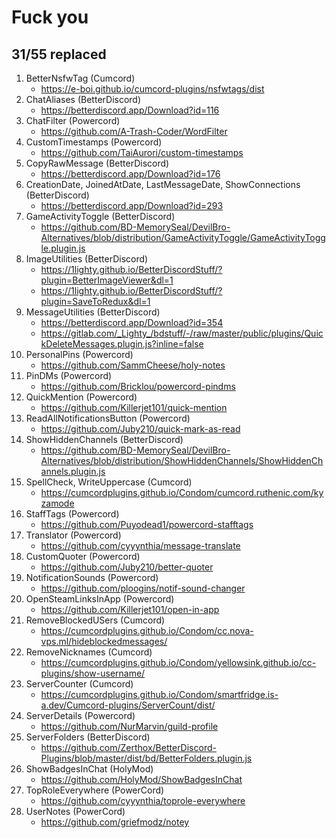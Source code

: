 # Fuck you

## 31/55 replaced

1. BetterNsfwTag (Cumcord)
   - <https://e-boi.github.io/cumcord-plugins/nsfwtags/dist>
2. ChatAliases (BetterDiscord)
   - <https://betterdiscord.app/Download?id=116>
3. ChatFilter (Powercord)
   - <https://github.com/A-Trash-Coder/WordFilter>
4. CustomTimestamps (Powercord)
   - <https://github.com/TaiAurori/custom-timestamps>
5. CopyRawMessage (BetterDiscord)
   - <https://betterdiscord.app/Download?id=176>
6. CreationDate, JoinedAtDate, LastMessageDate, ShowConnections (BetterDiscord)
   - <https://betterdiscord.app/Download?id=293>
7. GameActivityToggle (BetterDiscord)
   - <https://github.com/BD-MemorySeal/DevilBro-Alternatives/blob/distribution/GameActivityToggle/GameActivityToggle.plugin.js>
8. ImageUtilities (BetterDiscord)
   - <https://1lighty.github.io/BetterDiscordStuff/?plugin=BetterImageViewer&dl=1>
   - <https://1lighty.github.io/BetterDiscordStuff/?plugin=SaveToRedux&dl=1>
9. MessageUtilities (BetterDiscord)
    - <https://betterdiscord.app/Download?id=354>
    - <https://gitlab.com/_Lighty_/bdstuff/-/raw/master/public/plugins/QuickDeleteMessages.plugin.js?inline=false>
10. PersonalPins (Powercord)
    - <https://github.com/SammCheese/holy-notes>
11. PinDMs (Powercord)
    - <https://github.com/Bricklou/powercord-pindms>
12. QuickMention (Powercord)
    - <https://github.com/Killerjet101/quick-mention>
13. ReadAllNotificationsButton (Powercord)
    - <https://github.com/Juby210/quick-mark-as-read>
14. ShowHiddenChannels (BetterDiscord)
    - <https://github.com/BD-MemorySeal/DevilBro-Alternatives/blob/distribution/ShowHiddenChannels/ShowHiddenChannels.plugin.js>
15. SpellCheck, WriteUppercase (Cumcord)
    - <https://cumcordplugins.github.io/Condom/cumcord.ruthenic.com/kyzamode>
16. StaffTags (Powercord)
    - <https://github.com/Puyodead1/powercord-stafftags>
17. Translator (Powercord)
    - <https://github.com/cyyynthia/message-translate>
18. CustomQuoter (Powercord)
    - <https://github.com/Juby210/better-quoter>
19. NotificationSounds (Powercord)
    - <https://github.com/ploogins/notif-sound-changer>
20. OpenSteamLinksInApp (Powercord)
    - <https://github.com/Killerjet101/open-in-app>
21. RemoveBlockedUSers (Cumcord)
    - <https://cumcordplugins.github.io/Condom/cc.nova-vps.ml/hideblockedmessages/>
22. RemoveNicknames (Cumcord)
    - <https://cumcordplugins.github.io/Condom/yellowsink.github.io/cc-plugins/show-username/>
23. ServerCounter (Cumcord)
    - <https://cumcordplugins.github.io/Condom/smartfridge.is-a.dev/Cumcord-plugins/ServerCount/dist/>
24. ServerDetails (Powercord)
    - <https://github.com/NurMarvin/guild-profile>
25. ServerFolders (BetterDiscord)
    - <https://github.com/Zerthox/BetterDiscord-Plugins/blob/master/dist/bd/BetterFolders.plugin.js>
26. ShowBadgesInChat (HolyMod)
    - <https://github.com/HolyMod/ShowBadgesInChat>
27. TopRoleEverywhere (PowerCord)
    - <https://github.com/cyyynthia/toprole-everywhere>
28. UserNotes (PowerCord)
    - <https://github.com/griefmodz/notey>
